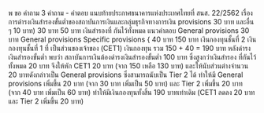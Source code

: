 พ
ขอ
คำถาม
3
คําถาม - คําตอบ แนบท้ายประกาศธนาคารแห่งประเทศไทยที่ สนส. 22/2562
เรื่อง การดำรงเงินสำรองขั้นต่ำของสถาบันการเงินและกลุ่มธุรกิจทางการเงิน
provisions 30 บาท และอื่น ๆ 10 บาท)
30 บาท
50 บาท
เงินสำรองที่
กันไว้ทั้งหมด
แนวคําตอบ
General
provisions
30 บาท
General
provisions
Specific
provisions
{
40 บาท
150
บาท
เงินกองทุนชั้นที่ 2
เงินกองทุนชั้นที่ 1 ที่
เป็นส่วนของเจ้าของ
(CET1)
เงินกองทุน
รวม 150 + 40 = 190 บาท
หลังดำรงเงินสำรองขั้นต่ำ พบว่า สถาบันการเงินต้องดำรงเงินสำรองขั้นต่ำ 100 บาท ซึ่งสูงกว่าเงินสำรอง
ที่กันไว้ทั้งหมด 20 บาท จึงให้หัก CET1 20 บาท (จาก 150 เหลือ 130 บาท) และให้นับส่วนต่างจำนวน
20 บาทดังกล่าวเป็น General provisions ซึ่งสามารถนับเป็น Tier 2 ได้ ทำให้มี General provisions
เพิ่มขึ้น 20 บาท (จาก 30 บาท เพิ่มเป็น 50 บาท) และ Tier 2 เพิ่มขึ้น 20 บาท (จาก 40 บาท เพิ่มเป็น
60 บาท) ทำให้มีเงินกองทุนทั้งสิ้น 190 บาทเท่าเดิม (CET1 ลดลง 20 บาท และ Tier 2 เพิ่มขึ้น 20 บาท)
